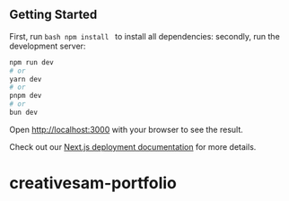 

## Getting Started

First, run ```bash
npm install ``` to install all dependencies:
secondly, run the development server:

```bash
npm run dev
# or
yarn dev
# or
pnpm dev
# or
bun dev
```

Open [http://localhost:3000](http://localhost:3000) with your browser to see the result.



Check out our [Next.js deployment documentation](https://nextjs.org/docs/app/building-your-application/deploying) for more details.
# creativesam-portfolio
